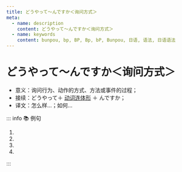 ```yaml
---
title: どうやって～んですか＜询问方式＞
meta:
  - name: description
    content: どうやって～んですか＜询问方式＞
  - name: keywords
    content: bunpou, bp, BP, Bp, bP, Bunpou, 日语, 语法, 日语语法
---
```


# どうやって～んですか＜询问方式＞

- 意义：询问行为、动作的方式、方法或事件的过程；
- 接续：どうやって＋ [动词连体形](../../verb.md#_4-动词的连体形-简体-连体修饰语) ＋ んですか；
- 译文：怎么样...；如何...

::: info :books: 例句

1. <grammer-content sentence='ギョーザは**どうやって[作る/つくる]んですか**。' trans='饺子怎么做的？' />
2. <grammer-content sentence='この[食べ物/たべもの]は[初めて/はじめて][見/み]ました。**どうやって[食べる/たべる]んですか**。' trans='这个食物我头次见。咋吃啊？' />
3. <grammer-content sentence='すみませんが、[駅/えき]までは**どうやって[行く/いく]んですか**。' trans='您好，请问车站怎么走？' />
4. <grammer-content sentence='[李/り]さんは**どうやって[日本語/にほんご]を[勉強/べんきょう]しているんですか**。' trans='小李怎么学日语的？' />

:::
